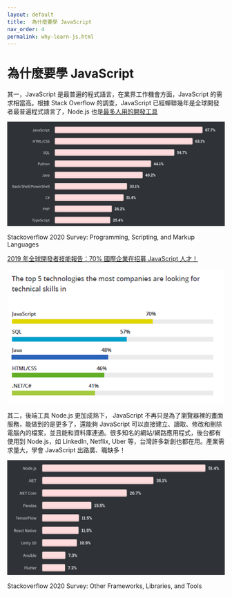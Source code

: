 ```yaml
---
layout: default
title:  為什麼要學 JavaScript
nav_order: 4
permalink: why-learn-js.html
---
```

# 為什麼要學 JavaScript

其一，JavaScript 是最普遍的程式語言，在業界工作機會方面，JavaScript 的需求相當高。根據 Stack Overflow 的調查，JavaScript 已經蟬聯幾年是全球開發者最普遍程式語言了，Node.js 也是[最多人用的開發工具](https://insights.stackoverflow.com/survey/2019)

![src/why-learn-js/Untitled.png](src/why-learn-js/Untitled.png)

Stackoverflow 2020 Survey: Programming, Scripting, and Markup Languages

[2019 年全球開發者技能報告：70% 國際企業在招募 JavaScript 人才！](https://tw.alphacamp.co/blog/2019-3-28-global-developer-hiring-trend-javascript)

![src/why-learn-js/Untitled%201.png](src/why-learn-js/Untitled%201.png)

其二，後端工具 Node.js 更加成熟下， JavaScript 不再只是為了瀏覽器裡的畫面服務，能做到的是更多了，還能夠 JavaScript 可以直接建立、讀取、修改和刪除電腦內的檔案，並且能和資料庫連通。很多知名的網站/網路應用程式，後台都有使用到 Node.js，如 LinkedIn, Netflix, Uber 等，台灣許多新創也都在用。產業需求量大，學會 JavaScript 出路廣、職缺多！

![src/why-learn-js/Untitled%202.png](src/why-learn-js/Untitled%202.png)

Stackoverflow 2020 Survey: Other Frameworks, Libraries, and Tools
